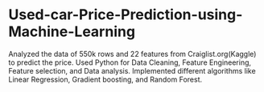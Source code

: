 # Used-car-Price-Prediction-using-Machine-Learning
Analyzed the data of 550k rows and 22 features from Craiglist.org(Kaggle) to predict the price.  Used Python for Data Cleaning, Feature Engineering, Feature selection, and Data analysis.  Implemented different algorithms like Linear Regression, Gradient boosting, and Random Forest.
